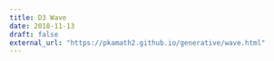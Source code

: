 ```yaml
---
title: D3 Wave
date: 2018-11-13
draft: false
external_url: "https://pkamath2.github.io/generative/wave.html"
---
```



